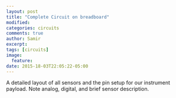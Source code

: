 ```yaml
---
layout: post
title: "Complete Circuit on breadboard"
modified:
categories: circuits
comments: true
author: Samir
excerpt:
tags: [circuits]
image:
  feature:
date: 2015-18-03T22:05:22-05:00
---
```


A detailed layout of all sensors and the pin setup for our instrument payload. Note analog, digital, and brief sensor description.
